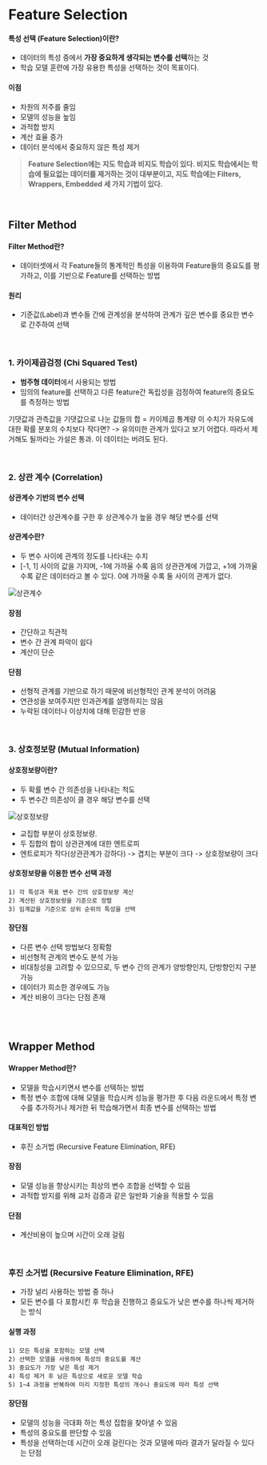 # Feature Selection
#### 특성 선택 (Feature Selection)이란?
- 데이터의 특성 중에서 **가장 중요하게 생각되는 변수를 선택**하는 것
- 학습 모델 훈련에 가장 유용한 특성을 선택하는 것이 목표이다.

#### 이점
- 차원의 저주를 줄임
- 모델의 성능을 높임
- 과적합 방지
- 계산 효율 증가
- 데이터 분석에서 중요하지 않은 특성 제거

> **Feature Selection에는 지도 학습과 비지도 학습이 있다. 비지도 학습에서는 학습에 필요없는 데이터를 제거하는 것이 대부분이고, 지도 학습에는 Filters, Wrappers, Embedded 세 가지 기법이 있다.**

<br>

## Filter Method
#### Filter Method란?
- 데이터셋에서 각 Feature들의 통계적인 특성을 이용하여 Feature들의 중요도를 평가하고, 이를 기반으로 Feature를 선택하는 방법
#### 원리
- 기준값(Label)과 변수들 간에 관계성을 분석하여 관계가 깊은 변수를 중요한 변수로 간주하여 선택

<br>

### 1. 카이제곱검정 (Chi Squared Test)
- **범주형 데이터**에서 사용되는 방법
- 임의의 feature를 선택하고 다른 feature간 독립성을 검정하여 feature의 중요도를 측정하는 방법

기댓값과 관측값을 기댓값으로 나눈 값들의 합 = 카이제곱 통계량
이 수치가 자유도에 대한 확률 분포의 수치보다 작다면? -> 유의미한 관계가 있다고 보기 어렵다.
따라서 제거해도 될까라는 가설은 통과. 이 데이터는 버려도 된다.

<br>

### 2. 상관 계수 (Correlation)

#### 상관계수 기반의 변수 선택
- 데이터간 상관계수를 구한 후 상관계수가 높을 경우 해당 변수를 선택

#### 상관계수란?
- 두 변수 사이에 관계의 정도를 나타내는 수치
- [-1, 1] 사이의 값을 가지며, -1에 가까울 수록 음의 상관관계에 가깝고, +1에 가까울 수록 같은 데이터라고 볼 수 있다. 0에 가까울 수록 둘 사이의 관계가 없다.

![상관계수](https://github.com/user-attachments/assets/5333c089-3d75-400e-8ba0-9c26e1aa8f78)

#### 장점
- 간단하고 직관적
- 변수 간 관계 파악이 쉽다
- 계산이 단순

#### 단점
- 선형적 관계를 기반으로 하기 때문에 비선형적인 관계 분석이 어려움
- 연관성을 보여주지만 인과관계를 설명하지는 않음
- 누락된 데이터나 이상치에 대해 민감한 반응

<br>

### 3. 상호정보량 (Mutual Information)

#### 상호정보량이란?
- 두 확률 변수 간 의존성을 나타내는 척도
- 두 변수간 의존성이 클 경우 해당 변수를 선택

![상호정보량](https://github.com/user-attachments/assets/810a2616-a450-4f6c-ba5a-5402f35a6c64)

- 교집합 부분이 상호정보량.
- 두 집합의 합이 상관관계에 대한 엔트로피
- 엔트로피가 작다(상관관계가 강하다) -> 겹치는 부분이 크다 -> 상호정보량이 크다

#### 상호정보량을 이용한 변수 선택 과정
    1) 각 특성과 목표 변수 간의 상호정보량 계산
    2) 계산된 상호정보량을 기준으로 정렬
    3) 임계값을 기준으로 상위 순위의 특성을 선택

#### 장단점
- 다른 변수 선택 방법보다 정확함
- 비선형적 관계의 변수도 분석 가능
- 비대칭성을 고려할 수 있으므로, 두 변수 간의 관계가 양방향인지, 단방향인지 구분 가능
- 데이터가 희소한 경우에도 가능
- 계산 비용이 크다는 단점 존재

<br>
<br>

## Wrapper Method

#### Wrapper Method란?
- 모델을 학습시키면서 변수를 선택하는 방법
- 특정 변수 조합에 대해 모델을 학습시켜 성능을 평가한 후 다음 라운드에서 특정 변수를 추가하거나 제거한 뒤 학습해가면서 최종 변수를 선택하는 방법

#### 대표적인 방법
- 후진 소거법 (Recursive Feature Elimination, RFE)

#### 장점
- 모델 성능을 향상시키는 최상의 변수 조합을 선택할 수 있음
- 과적합 방지를 위해 교차 검증과 같은 일반화 기술을 적용할 수 있음

#### 단점
- 계산비용이 높으며 시간이 오래 걸림

<br>

### 후진 소거법 (Recursive Feature Elimination, RFE)
- 가장 널리 사용하는 방법 중 하나
- 모든 변수를 다 포함시킨 후 학습을 진행하고 중요도가 낮은 변수를 하나씩 제거하는 방식

#### 실행 과정
    1) 모든 특성을 포함하는 모델 선택
    2) 선택한 모델을 사용하여 특성의 중요도를 계산
    3) 중요도가 가장 낮은 특성 제거
    4) 특성 제거 후 남은 특성으로 새로운 모델 학습
    5) 1~4 과정을 반복하여 미리 지정한 특성의 개수나 중요도에 따라 특성 선택

#### 장단점
- 모델의 성능을 극대화 하는  특성 집합을 찾아낼 수 있음
- 특성의 중요도를 판단할 수 있음
- 특성을 선택하는데 시간이 오래 걸린다는 것과 모델에 따라 결과가 달라질 수 있다는 단점
